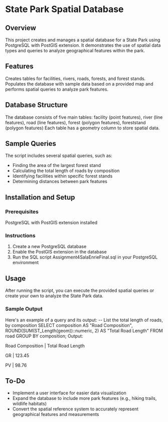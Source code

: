 # State Park Spatial Database

## Overview
This project creates and manages a spatial database for a State Park using PostgreSQL with PostGIS extension. It demonstrates the use of spatial data types and queries to analyze geographical features within the park.

## Features
Creates tables for facilities, rivers, roads, forests, and forest stands. Populates the database with sample data based on a provided map and performs spatial queries to analyze park features. 

## Database Structure
The database consists of five main tables:
facility (point features), river (line features), road (line features), forest (polygon features), foreststand (polygon features) Each table has a geometry column to store spatial data.

## Sample Queries
The script includes several spatial queries, such as:
- Finding the area of the largest forest stand
- Calculating the total length of roads by composition
- Identifying facilities within specific forest stands
- Determining distances between park features

## Installation and Setup
### Prerequisites
PostgreSQL with PostGIS extension installed

### Instructions
1. Create a new PostgreSQL database
2. Enable the PostGIS extension in the database
3. Run the SQL script Assignment4SalaEnrieFinal.sql in your PostgreSQL environment

## Usage
After running the script, you can execute the provided spatial queries or create your own to analyze the State Park data.

### Sample Output
Here's an example of a query and its output:
-- List the total length of roads, by composition
SELECT composition AS "Road Composition", 
       ROUND(SUM(ST_Length(geom))::numeric, 2) AS "Total Road Length"
FROM road
GROUP BY composition;
Output:

Road Composition | Total Road Length

GR               | 123.45

PV               | 98.76

## To-Do
- Implement a user interface for easier data visualization
- Expand the database to include more park features (e.g., hiking trails, wildlife habitats)
- Convert the spatial reference system to accurately represent geographical features and measurements 
